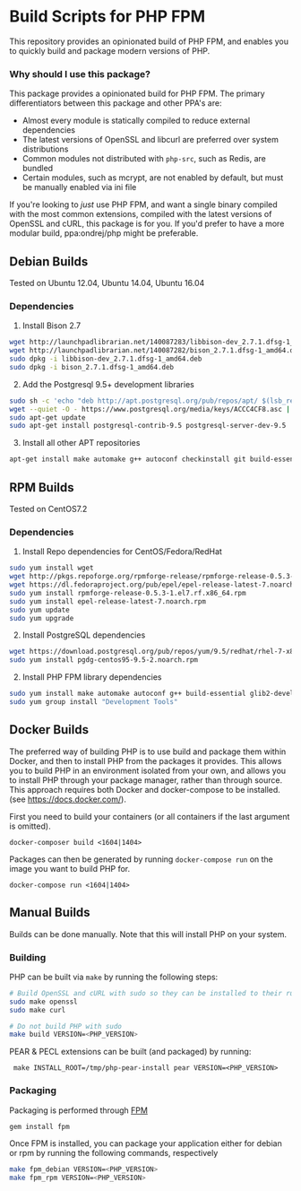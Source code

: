 # Build Scripts for PHP FPM

This repository provides an opinionated build of PHP FPM, and enables you to quickly build and package modern versions of PHP.

### Why should I use this package?

This package provides a opinionated build for PHP FPM. The primary differentiators between this package and other PPA's are:

- Almost every module is statically compiled to reduce external dependencies
- The latest versions of OpenSSL and libcurl are preferred over system distributions
- Common modules not distributed with `php-src`, such as Redis, are bundled
- Certain modules, such as mcrypt, are not enabled by default, but must be manually enabled via ini file

If you're looking to _just_ use PHP FPM, and want a single binary compiled with the most common extensions, compiled with the latest versions of OpenSSL and cURL, this package is for you. If you'd prefer to have a more modular build, ppa:ondrej/php might be preferable.

## Debian Builds
Tested on Ubuntu 12.04, Ubuntu 14.04, Ubuntu 16.04

### Dependencies

1. Install Bison 2.7

```bash
wget http://launchpadlibrarian.net/140087283/libbison-dev_2.7.1.dfsg-1_amd64.deb
wget http://launchpadlibrarian.net/140087282/bison_2.7.1.dfsg-1_amd64.deb
sudo dpkg -i libbison-dev_2.7.1.dfsg-1_amd64.deb
sudo dpkg -i bison_2.7.1.dfsg-1_amd64.deb
```

2. Add the Postgresql 9.5+ development libraries

```bash
sudo sh -c 'echo "deb http://apt.postgresql.org/pub/repos/apt/ $(lsb_release -cs)-pgdg main" > /etc/apt/sources.list.d/pgdg.list'
wget --quiet -O - https://www.postgresql.org/media/keys/ACCC4CF8.asc | sudo apt-key add -
sudo apt-get update
sudo apt-get install postgresql-contrib-9.5 postgresql-server-dev-9.5
```

3. Install all other APT repositories

```bash
apt-get install make automake g++ autoconf checkinstall git build-essential libxml2-dev pkg-config libjpeg-turbo8-dev libpng12-dev libfreetype6-dev libicu-dev libmcrypt4 libmcrypt-dev libreadline6-dev libtool
```

## RPM Builds
Tested on CentOS7.2

### Dependencies

1. Install Repo dependencies for CentOS/Fedora/RedHat

```bash
sudo yum install wget
wget http://pkgs.repoforge.org/rpmforge-release/rpmforge-release-0.5.3-1.el7.rf.x86_64.rpm
wget https://dl.fedoraproject.org/pub/epel/epel-release-latest-7.noarch.rpm
sudo yum install rpmforge-release-0.5.3-1.el7.rf.x86_64.rpm 
sudo yum install epel-release-latest-7.noarch.rpm
sudo yum update
sudo yum upgrade
```

2. Install PostgreSQL dependencies

```bash
wget https://download.postgresql.org/pub/repos/yum/9.5/redhat/rhel-7-x86_64/pgdg-centos95-9.5-2.noarch.rpm
sudo yum install pgdg-centos95-9.5-2.noarch.rpm
```

2. Install PHP FPM library dependencies

```bash
sudo yum install make automake autoconf g++ build-essential glib2-devel glibc-devel git libmcrypt-devel libmcrypt gcc libtool libxml2-devel libicu-devel gcc-c++ bison libpng12-devel libjpeg-turbo readline-devel postgresql95-devel freetype-devel libjpeg-turbo-devel postgresql-devel
sudo yum group install "Development Tools"
```

## Docker Builds

The preferred way of building PHP is to use build and package them within Docker, and then to install PHP from the packages it provides. This allows you to build PHP in an environment isolated from your own, and allows you to install PHP through your package manager, rather than through source. This approach requires both Docker and docker-compose to be installed. (see https://docs.docker.com/).

First you need to build your containers (or all containers if the last argument is omitted).

```
docker-composer build <1604|1404>
```

Packages can then be generated by running `docker-compose run` on the image you want to build PHP for.

```
docker-compose run <1604|1404>
```

## Manual Builds

Builds can be done manually. Note that this will install PHP on your system. 

### Building

PHP can be built via `make` by running the following steps:

```bash
# Build OpenSSL and cURL with sudo so they can be installed to their runtime directories
sudo make openssl
sudo make curl

# Do not build PHP with sudo
make build VERSION=<PHP_VERSION>
```

PEAR & PECL extensions can be built (and packaged) by running:

```
 make INSTALL_ROOT=/tmp/php-pear-install pear VERSION=<PHP_VERSION>
```

### Packaging

Packaging is performed through [FPM](https://github.com/jordansissel/fpm)

```bash
gem install fpm
```

Once FPM is installed, you can package your application either for debian or rpm by running the following commands, respectively

```bash
make fpm_debian VERSION=<PHP_VERSION>
make fpm_rpm VERSION=<PHP_VERSION>
```
